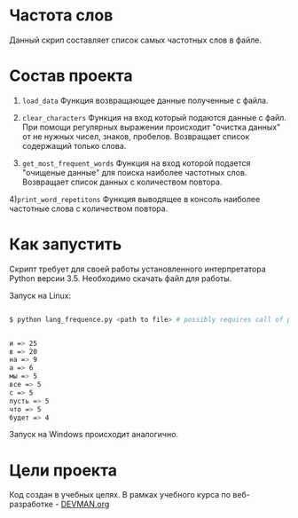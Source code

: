 # Частота слов

Данный скрип составляет список самых частотных слов в файле.

# Состав проекта

1) `load_data`
 Функция возвращающее данные полученные с файла.

2) `clear_characters`
 Функция на вход который подаются данные с файл. При помощи регулярных выражении происходит "очистка данных" от не нужных чисел, знаков, пробелов. Возвращает список содержащий только слова.

3) `get_most_frequent_words`
Функция на вход которой подается "очищеные данные" для поиска наиболее частотных слов. Возвращает список данных с количеством повтора.

4)`print_word_repetitons` 
Функция выводящее в консоль наиболее частотные слова с количеством повтора.

# Как запустить

Скрипт требует для своей работы установленного интерпретатора Python версии 3.5. Необходимо скачать файл для работы.

Запуск на Linux:

```bash

$ python lang_frequence.py <path to file> # possibly requires call of python3 executive instead of just python


и => 25
в => 20
на => 9
а => 6
мы => 5
все => 5
с => 5
пусть => 5
что => 5
будет => 4
```

Запуск на Windows происходит аналогично.


# Цели проекта

Код создан в учебных целях. В рамках учебного курса по веб-разработке - [DEVMAN.org](https://devman.org)
